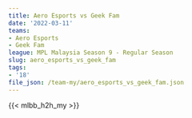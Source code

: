```yaml
---
title: Aero Esports vs Geek Fam
date: '2022-03-11'
teams:
- Aero Esports
- Geek Fam
league: MPL Malaysia Season 9 - Regular Season
slug: aero_esports_vs_geek_fam
tags:
- '18'
file_json: /team-my/aero_esports_vs_geek_fam.json
---
```


{{< mlbb_h2h_my >}}
